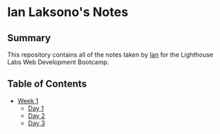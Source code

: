 # Ian Laksono's Notes

## Summary

This repository contains all of the notes taken by [Ian](https://github.com/ilaksono) for the Lighthouse Labs Web Development Bootcamp.

## Table of Contents

* [Week 1](/Week_1)
  * [Day 1](/Week_1/Day_1)
  * [Day 2](/Week_1/Day_2)
  * [Day 3](/Week_1/Day_3)
